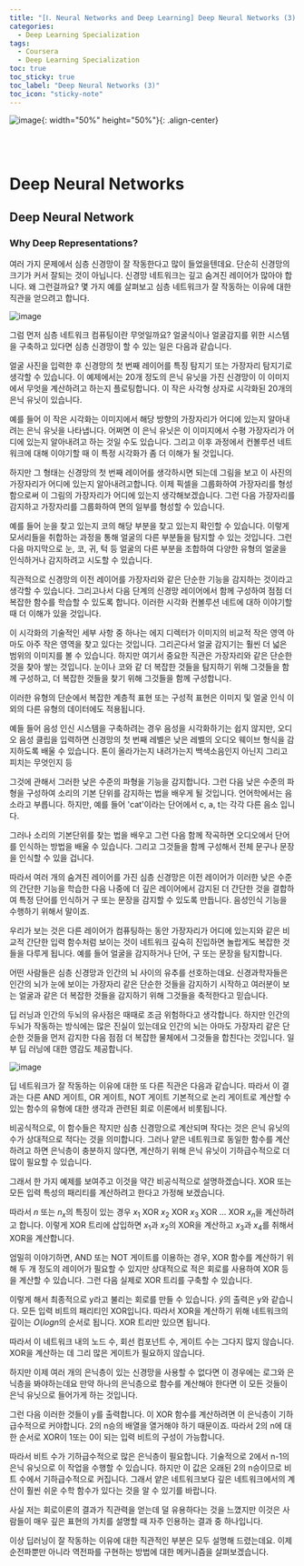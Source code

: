```yaml
---
title: "[Ⅰ. Neural Networks and Deep Learning] Deep Neural Networks (3)"
categories:
  - Deep Learning Specialization
tags:
  - Coursera
  - Deep Learning Specialization
toc: true
toc_sticky: true
toc_label: "Deep Neural Networks (3)"
toc_icon: "sticky-note"
---
```


![image](https://user-images.githubusercontent.com/55765292/172768350-41a6b2f0-9468-4b13-bc94-4a38f89ce5e6.png){: width="50%" height="50%"}{: .align-center}

<br><br>

# Deep Neural Networks

## Deep Neural Network

### Why Deep Representations?

여러 가지 문제에서 심층 신경망이 잘 작동한다고 많이 들었을텐데요. 단순히 신경망의 크기가 커서 잘되는 것이 아닙니다. 신경망 네트워크는 깊고 숨겨진 레이어가 많아야 합니다. 왜 그런걸까요? 몇 가지 예를 살펴보고 심층 네트워크가 잘 작동하는 이유에 대한 직관을 얻으려고 합니다.

![image](https://user-images.githubusercontent.com/55765292/176356740-234e9b52-cbc4-4ea4-b6b9-d4710d0f1581.png)

그럼 먼저 심층 네트워크 컴퓨팅이란 무엇일까요? 얼굴식이나 얼굴감지를 위한 시스템을 구축하고 있다면 심층 신경망이 할 수 있는 일은 다음과 같습니다.

얼굴 사진을 입력한 후 신경망의 첫 번째 레이어를 특징 탐지기 또는 가장자리 탐지기로 생각할 수 있습니다. 이 예제에서는 20개 정도의 은닉 유닛을 가진 신경망이 이 이미지에서 무엇을 계산하려고 하는지 플로팅합니다. 이 작은 사각형 상자로 시각화된 20개의 은닉 유닛이 있습니다.

예를 들어 이 작은 시각화는 이미지에서 해당 방향의 가장자리가 어디에 있는지 알아내려는 은닉 유닛을 나타냅니다. 어쩌면 이 은닉 유닛은 이 이미지에서 수평 가장자리가 어디에 있는지 알아내려고 하는 것일 수도 있습니다. 그리고 이후 과정에서 컨볼루션 네트워크에 대해 이야기할 때 이 특정 시각화가 좀 더 이해가 될 것입니다.

하지만 그 형태는  신경망의 첫 번째 레이어를 생각하시면 되는데 그림을 보고 이 사진의 가장자리가 어디에 있는지 알아내려고합니다. 이제 픽셀을 그룹화하여 가장자리를 형성함으로써 이 그림의 가장자리가 어디에 있는지 생각해보겠습니다. 그런 다음 가장자리를 감지하고 가장자리를 그룹화하여 면의 일부를 형성할 수 있습니다.

예를 들어 눈을 찾고 있는지 코의 해당 부분을 찾고 있는지 확인할 수 있습니다. 이렇게 모서리들을 취합하는 과정을 통해 얼굴의 다른 부분들을 탐지할 수 있는 것입니다. 그런 다음 마지막으로 눈, 코, 귀, 턱 등 얼굴의 다른 부분을 조합하여 다양한 유형의 얼굴을 인식하거나 감지하려고 시도할 수 있습니다.

직관적으로 신경망의 이전 레이어를 가장자리와 같은 단순한 기능을 감지하는 것이라고 생각할 수 있습니다. 그리고나서 다음 단계의 신경망 레이어에서 함께 구성하여 점점 더 복잡한 함수를 학습할 수 있도록 합니다. 이러한 시각화 컨볼루션 네트에 대하 이야기할 때 더 이해가 있을 것입니다.

이 시각화의 기술적인 세부 사항 중 하나는 에지 디렉터가 이미지의 비교적 작은 영역 아마도 아주 작은 영역을 찾고 있다는 것입니다. 그리곤다서 얼굴 감지기는 훨씬 더 넓은 범위의 이미지를 볼 수 있습니다. 하지만 여기서 중요한 직관은 가장자리와 같은 단순한 것을 찾아 쌓는 것입니다. 눈이나 코와 같 더 복잡한 것들을 탐지하기 위해 그것들을 함께 구성하고, 더 복잡한 것들을 찾기 위해 그것들을 함께 구성합니다.

이러한 유형의 단순에서 복잡한 계층적 표현 또는 구성적 표현은 이미지 및 얼굴 인식 이외의 다른 유형의 데이터에도 적용됩니다.

예들 들어 음성 인신 시스템을 구축하려는 경우 음성을 시각화하기는 쉽지 않지만, 오디오 음성 클립을 입력하면 신경망의 첫 번째 레벨은 낮은 레벨의 오디오 웨이브 형식을 감지하도록 배울 수 있습니다. 톤이 올라가는지 내려가는지 백색소음인지 아닌지 그리고 피치는 무엇인지 등 

그것에 관해서 그러한 낮은 수준의 파형을 기능을 감지합니다. 그런 다음 낮은 수준의 파형을 구성하여 소리의 기본 단위를 감지하는 법을 배우게 될 것입니다. 언어학에서는 음소라고 부릅니다. 하지만, 예를 들어 'cat'이라는 단어에서 c, a, t는 각각 다른 음소 입니다.

그러나 소리의 기본단위를 찾는 법을 배우고 그런 다음 함께 작곡하면 오디오에서 단어를 인식하는 방법을 배울 수 있습니다. 그리고 그것들을 함께 구성해서 전체 문구나 문장을 인식할 수 있을 겁니다.

따라서 여러 개의 숨겨진 레이어를 가진 심층 신경망은 이전 레이어가 이러한 낮은 수준의 간단한 기능을 학습한 다음 나중에 더 깊은 레이어에서 감지된 더 간단한 것을 결합하여 특정 단어를 인식하거 구 또는 문장을 감지할 수 있도록 만듭니다. 음성인식 기능을 수행하기 위해서 말이죠.

우리가 보는 것은 다른 레이어가 컴퓨팅하는 동안 가장자리가 어디에 있는지와 같은 비교적 간단한 입력 함수처럼 보이는 것이 네트워크 깊숙히 진입하면 놀랍게도 복잡한 것들을 다루게 됩니다. 예를 들어 얼굴을 감지하거나 단어, 구 또는 문장을 탐지합니다.

어떤 사람들은 심층 신경망과 인간의 뇌 사이의 유추를 선호하는데요. 신경과학자들은 인간의 뇌가 눈에 보이는 가장자리 같은 단순한 것들을 감지하기 시작하고 여러분이 보는 얼굴과 같은 더 복잡한 것들을 감지하기 위해 그것들을 축적한다고 믿습니다.

딥 러닝과 인간의 두뇌의 유사점은 때때로 조금 위험하다고 생각합니다. 하지만 인간의 두뇌가 작동하는 방식에는 많은 진실이 있는데요 인간의 뇌는 아마도 가장자리 같은 단순한 것들을 먼저 감지한 다음 점점 더 복잡한 물체에서 그것들을 합친다는 것입니다. 일부 딥 러닝에 대한 영감도 제공합니다.


![image](https://user-images.githubusercontent.com/55765292/176356819-0e294f62-7d7c-4ee6-aff2-817a398e510c.png)

딥 네트워크가 잘 작동하는 이유에 대한 또 다른 직관은 다음과 같습니다. 따라서 이 결과는 다른 AND 게이트, OR 게이트, NOT 게이트 기본적으로 논리 게이트로 계산할 수 있는 함수의 유형에 대한 생각과 관련된 회로 이론에서 비롯됩니다.

비공식적으로, 이 함수들은 작지만 심층 신경망으로 계산되며 작다는 것은 은닉 유닛의 수가 상대적으로 적다는 것을 의미합니다. 그러나 얕은 네트워크로 동일한 함수를 계산하려고 하면 은닉층이 충분하지 않다면, 계산하기 위해 은닉 유닛이 기하급수적으로 더 많이 필요할 수 있습니다.

그래서 한 가지 예제를 보여주고 이것을 약간 비공식적으로 설명하겠습니다. XOR 또는 모든 입력 특성의 패리티를 계산하려고 한다고 가정해 보겠습니다.

따라서 $n$ 또는 $n_x$의 특징이 있는 경우 $x_1$ XOR $x_2$ XOR $x_3$ XOR ... XOR $x_n$을 계산하려고 합니다. 이렇게 XOR 트리에 삽입하면 $x_1$과 $x_2$의 XOR을 계산하고 $x_3$과 $x_4$를 취해서 XOR을 계산합니다.

엄밀히 이야기하면, AND 또는 NOT 게이트를 이용하는 경우, XOR 함수를 계산하기 위해 두 개 정도의 레이어가 필요할 수 있지만 상대적으로 적은 회로를 사용하여 XOR 등을 계산할 수 있습니다. 그런 다음 실제로 XOR 트리를 구축할 수 있습니다.

이렇게 해서 최종적으로 y라고 불리는 회로를 만들 수 있습니다. $\hat{y}$의 출력은 y와 같습니다. 모든 입력 비트의 패리티인 XOR입니다. 따라서 XOR을 계산하기 위해 네트워크의 깊이는 $O(log{n}$의 순서로 됩니다. XOR 트리만 있으면 됩니다.

따라서 이 네트워크 내의 노드 수, 회선 컴포넌트 수, 게이트 수는 그다지 많지 않습니다. XOR을 계산하는 데 그리 많은 게이트가 필요하지 않습니다.

하지만 이제 여러 개의 은닉층이 있는 신경망을 사용할 수 없다면 이 경우에는 로그와 은닉층을 봐야하는데요 만약 하나의 은닉층으로 함수를 계산해야 한다면 이 모든 것들이 은닉 유닛으로 들어가게 하는 것입니다.

그런 다음 이러한 것들이 y를 출력합니다. 이 XOR 함수를 계산하려면 이 은닉층이 기하급수적으로 커야합니다. 2의 n승의 배열을 열거해야 하기 때문이죠. 따라서 2의 n에 대한 순서로 XOR이 1또는 0이 되는 입력 비트의 구성이 가능합니다.

따라서 비트 수가 기하급수적으로 많은 은닉층이 필요합니다. 기술적으로 2에서 n-1의 은닉 유닛으로 이 작업을 수행할 수 있습니다. 하지만 이 값은 오래된 2의 n승이므로 비트 수에서 기하급수적으로 커집니다. 그래서 얕은 네트워크보다 깊은 네트워크에서의 계산이 훨씬 쉬운 수학 함수가 있다는 것을 알 수 있기를 바랍니다.

사실 저는 회로이론의 결과가 직관력을 얻는데 덜 유용하다는 것을 느꼈지만 이것은 사람들이 매우 깊은 표현의 가치를 설명할 때 자주 인용하는 결과 중 하나입니다.

이상 딥러닝이 잘 작동하는 이유에 대한 직관적인 부분은 모두 설명해 드렸는데요. 이제 순전파뿐만 아니라 역전파를 구현하는 방법에 대한 메커니즘을 살펴보겠습니다.
